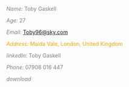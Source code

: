 <span style="color:gray">_Name:_ Toby Gaskell</span> 

<span style="color:gray">_Age:_ 27</span> 

<span style="color:gray"> _Email:_ <a style="color: gray;"> Toby96@sky.com</a> </span> 

<!-- <span style="color:gray"> Toby96@sky.com </span>  -->

<span style="color:orange;text-align:center;">_Address:_ Maida Vale, London, United Kingdom</span> 

<span style="color:gray">_linkedIn:_ Toby Gaskell</span> 

<span style="color:gray">_Phone:_ 07908 016 447</span> 

<span style="color:gray">_download_ </span> 
